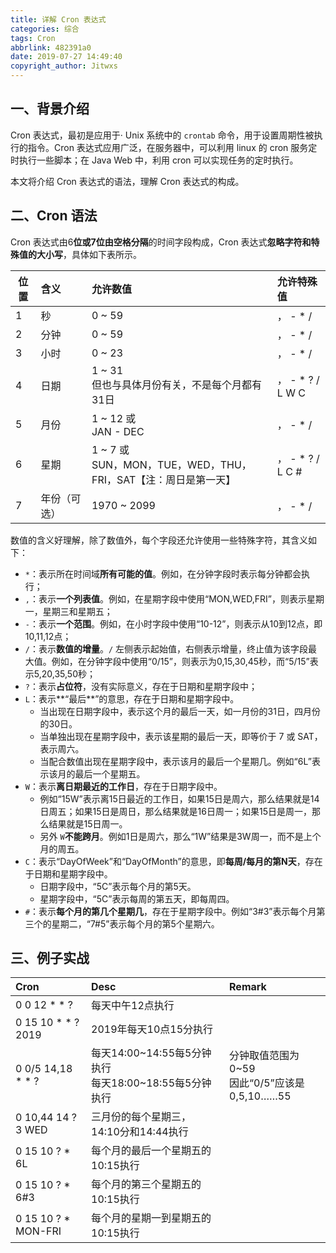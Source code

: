 ```yaml
---
title: 详解 Cron 表达式
categories: 综合
tags: Cron
abbrlink: 482391a0
date: 2019-07-27 14:49:40
copyright_author: Jitwxs
---
```

## 一、背景介绍

Cron 表达式，最初是应用于· Unix 系统中的 `crontab` 命令，用于设置周期性被执行的指令。Cron 表达式应用广泛，在服务器中，可以利用 linux 的 cron 服务定时执行一些脚本；在 Java Web 中，利用 cron 可以实现任务的定时执行。

本文将介绍 Cron 表达式的语法，理解 Cron 表达式的构成。

## 二、Cron 语法

Cron 表达式由6**位或7位由空格分隔**的时间字段构成，Cron 表达式**忽略字符和特殊值的大小写**，具体如下表所示。

| 位置 | 含义         | 允许数值                                                     | 允许特殊值        |
| ---- |:------------ | :----------------------------------------------------------- |:----------------- |
| 1    | 秒           | 0 ~ 59                                                       | ， - * /          |
| 2    | 分钟         | 0 ~ 59                                                       | ， - * /          |
| 3    | 小时         | 0 ~ 23                                                       | ， - * /          |
| 4    | 日期         | 1 ~ 31<br>但也与具体月份有关，不是每个月都有31日             | ， - * ?  / L W C |
| 5    | 月份         | 1 ~ 12 或<br>JAN - DEC                                       | ， - * /          |
| 6    | 星期         | 1 ~ 7 或<br> SUN，MON，TUE，WED，THU，FRI，SAT【注：周日是第一天】 | ， - * ?  / L C # |
| 7    | 年份（可选） | 1970 ~ 2099                                                  | ， - * /          |

数值的含义好理解，除了数值外，每个字段还允许使用一些特殊字符，其含义如下：

- `*`：表示所在时间域**所有可能的值**。例如，在分钟字段时表示每分钟都会执行；
- `,`：表示**一个列表值**。例如，在星期字段中使用“MON,WED,FRI”，则表示星期一，星期三和星期五；
- `-`：表示**一个范围**。例如，在小时字段中使用“10-12”，则表示从10到12点，即10,11,12点；
- `/`：表示**数值的增量**。`/` 左侧表示起始值，右侧表示增量，终止值为该字段最大值。例如，在分钟字段中使用“0/15”，则表示为0,15,30,45秒，而“5/15”表示5,20,35,50秒；
- `?`：表示**占位符**，没有实际意义，存在于日期和星期字段中；
- `L`：表示**“最后**”的意思，存在于日期和星期字段中。
  - 当出现在日期字段中，表示这个月的最后一天，如一月份的31日，四月份的30日。
  - 当单独出现在星期字段中，表示该星期的最后一天，即等价于 7 或 SAT，表示周六。
  - 当配合数值出现在星期字段中，表示该月的最后一个星期几。例如“6L”表示该月的最后一个星期五。
- `W`：表示**离日期最近的工作日**，存在于日期字段中。
  - 例如“15W”表示离15日最近的工作日，如果15日是周六，那么结果就是14日周五；如果15日是周日，那么结果就是16日周一；如果15日是周一，那么结果就是15日周一。
  - 另外 `W`**不能跨月**。例如1日是周六，那么“1W”结果是3W周一，而不是上个月的周五。
- `C`：表示“DayOfWeek”和“DayOfMonth”的意思，即**每周/每月的第N天**，存在于日期和星期字段中。
  - 日期字段中，“5C”表示每个月的第5天。
  - 星期字段中，“5C”表示每周的第五天，即每周四。
- `#`：表示**每个月的第几个星期几**，存在于星期字段中。例如“3#3”表示每个月第三个的星期二，“7#5”表示每个月的第5个星期六。

## 三、例子实战

| Cron                | Desc                                                     | Remark                                          |
|:------------------- |:-------------------------------------------------------- |:----------------------------------------------- |
| 0 0 12 * * ?        | 每天中午12点执行                                         |                                                 |
| 0 15 10 * * ? 2019  | 2019年每天10点15分执行                                   |                                                 |
| 0 0/5 14,18 * * ?   | 每天14:00~14:55每5分钟执行<br>每天18:00~18:55每5分钟执行 | 分钟取值范围为0~59<br>因此“0/5”应该是0,5,10……55 |
| 0 10,44 14 ? 3 WED  | 三月份的每个星期三，14:10分和14:44执行                   |                                                 |
| 0 15 10 ? * 6L      | 每个月的最后一个星期五的10:15执行                        |                                                 |
| 0 15 10 ?  * 6#3    | 每个月的第三个星期五的10:15执行                          |                                                 |
| 0 15 10 ? * MON-FRI | 每个月的星期一到星期五的10:15执行                        |                                                 |
